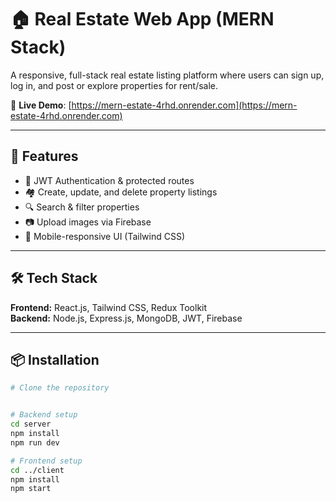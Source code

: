 # 🏠 Real Estate Web App (MERN Stack)

A responsive, full-stack real estate listing platform where users can sign up, log in, and post or explore properties for rent/sale.

🔗 **Live Demo**: [https://mern-estate-4rhd.onrender.com](https://mern-estate-4rhd.onrender.com)

---

## 🚀 Features

- 🔐 JWT Authentication & protected routes  
- 🏘️ Create, update, and delete property listings  
- 🔍 Search & filter properties  
- 📷 Upload images via Firebase  
- 📱 Mobile-responsive UI (Tailwind CSS)  


---

## 🛠️ Tech Stack

**Frontend:** React.js, Tailwind CSS, Redux Toolkit  
**Backend:** Node.js, Express.js, MongoDB, JWT, Firebase

---

## 📦 Installation

```bash
# Clone the repository


# Backend setup
cd server
npm install
npm run dev

# Frontend setup
cd ../client
npm install
npm start
